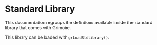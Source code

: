 # Standard Library

This documentation regroups the defintions available inside the standard library that comes with Grimoire.

This library can be loaded with `grLoadStdLibrary()`.
